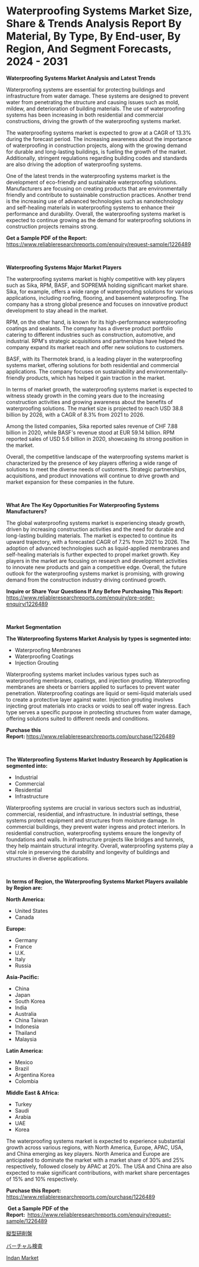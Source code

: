 <p><h1>Waterproofing Systems Market Size, Share & Trends Analysis Report By Material, By Type, By End-user, By Region, And Segment Forecasts, 2024 - 2031</h1></p><p><strong>Waterproofing Systems Market Analysis and Latest Trends</strong></p>
<p><p>Waterproofing systems are essential for protecting buildings and infrastructure from water damage. These systems are designed to prevent water from penetrating the structure and causing issues such as mold, mildew, and deterioration of building materials. The use of waterproofing systems has been increasing in both residential and commercial constructions, driving the growth of the waterproofing systems market.</p><p>The waterproofing systems market is expected to grow at a CAGR of 13.3% during the forecast period. The increasing awareness about the importance of waterproofing in construction projects, along with the growing demand for durable and long-lasting buildings, is fueling the growth of the market. Additionally, stringent regulations regarding building codes and standards are also driving the adoption of waterproofing systems.</p><p>One of the latest trends in the waterproofing systems market is the development of eco-friendly and sustainable waterproofing solutions. Manufacturers are focusing on creating products that are environmentally friendly and contribute to sustainable construction practices. Another trend is the increasing use of advanced technologies such as nanotechnology and self-healing materials in waterproofing systems to enhance their performance and durability. Overall, the waterproofing systems market is expected to continue growing as the demand for waterproofing solutions in construction projects remains strong.</p></p>
<p><strong>Get a Sample PDF of the Report:&nbsp;</strong> <a href="https://www.reliableresearchreports.com/enquiry/request-sample/1226489">https://www.reliableresearchreports.com/enquiry/request-sample/1226489</a></p>
<p>&nbsp;</p>
<p><strong>Waterproofing Systems Major Market Players</strong></p>
<p><p>The waterproofing systems market is highly competitive with key players such as Sika, RPM, BASF, and SOPREMA holding significant market share. Sika, for example, offers a wide range of waterproofing solutions for various applications, including roofing, flooring, and basement waterproofing. The company has a strong global presence and focuses on innovative product development to stay ahead in the market.</p><p>RPM, on the other hand, is known for its high-performance waterproofing coatings and sealants. The company has a diverse product portfolio catering to different industries such as construction, automotive, and industrial. RPM's strategic acquisitions and partnerships have helped the company expand its market reach and offer new solutions to customers.</p><p>BASF, with its Thermotek brand, is a leading player in the waterproofing systems market, offering solutions for both residential and commercial applications. The company focuses on sustainability and environmentally-friendly products, which has helped it gain traction in the market.</p><p>In terms of market growth, the waterproofing systems market is expected to witness steady growth in the coming years due to the increasing construction activities and growing awareness about the benefits of waterproofing solutions. The market size is projected to reach USD 38.8 billion by 2026, with a CAGR of 8.3% from 2021 to 2026.</p><p>Among the listed companies, Sika reported sales revenue of CHF 7.88 billion in 2020, while BASF's revenue stood at EUR 59.14 billion. RPM reported sales of USD 5.6 billion in 2020, showcasing its strong position in the market.</p><p>Overall, the competitive landscape of the waterproofing systems market is characterized by the presence of key players offering a wide range of solutions to meet the diverse needs of customers. Strategic partnerships, acquisitions, and product innovations will continue to drive growth and market expansion for these companies in the future.</p></p>
<p>&nbsp;</p>
<p><strong>What Are The Key Opportunities For Waterproofing Systems Manufacturers?</strong></p>
<p><p>The global waterproofing systems market is experiencing steady growth, driven by increasing construction activities and the need for durable and long-lasting building materials. The market is expected to continue its upward trajectory, with a forecasted CAGR of 7.2% from 2021 to 2026. The adoption of advanced technologies such as liquid-applied membranes and self-healing materials is further expected to propel market growth. Key players in the market are focusing on research and development activities to innovate new products and gain a competitive edge. Overall, the future outlook for the waterproofing systems market is promising, with growing demand from the construction industry driving continued growth.</p></p>
<p><strong>Inquire or Share Your Questions If Any Before Purchasing This Report:</strong> <a href="https://www.reliableresearchreports.com/enquiry/pre-order-enquiry/1226489">https://www.reliableresearchreports.com/enquiry/pre-order-enquiry/1226489</a></p>
<p>&nbsp;</p>
<p><strong>Market Segmentation</strong></p>
<p><strong>The Waterproofing Systems Market Analysis by types is segmented into:</strong></p>
<p><ul><li>Waterproofing Membranes</li><li>Waterproofing Coatings</li><li>Injection Grouting</li></ul></p>
<p><p>Waterproofing systems market includes various types such as waterproofing membranes, coatings, and injection grouting. Waterproofing membranes are sheets or barriers applied to surfaces to prevent water penetration. Waterproofing coatings are liquid or semi-liquid materials used to create a protective layer against water. Injection grouting involves injecting grout materials into cracks or voids to seal off water ingress. Each type serves a specific purpose in protecting structures from water damage, offering solutions suited to different needs and conditions.</p></p>
<p><strong>Purchase this Report:&nbsp;</strong><a href="https://www.reliableresearchreports.com/purchase/1226489">https://www.reliableresearchreports.com/purchase/1226489</a></p>
<p>&nbsp;</p>
<p><strong>The Waterproofing Systems Market Industry Research by Application is segmented into:</strong></p>
<p><ul><li>Industrial</li><li>Commercial</li><li>Residential</li><li>Infrastructure</li></ul></p>
<p><p>Waterproofing systems are crucial in various sectors such as industrial, commercial, residential, and infrastructure. In industrial settings, these systems protect equipment and structures from moisture damage. In commercial buildings, they prevent water ingress and protect interiors. In residential construction, waterproofing systems ensure the longevity of foundations and walls. In infrastructure projects like bridges and tunnels, they help maintain structural integrity. Overall, waterproofing systems play a vital role in preserving the durability and longevity of buildings and structures in diverse applications.</p></p>
<p>&nbsp;</p>
<p><strong>In terms of Region, the Waterproofing Systems Market Players available by Region are:</strong></p>
<p>
    <p> <strong> North America: </strong>
        <ul>
            <li>United States</li>
            <li>Canada</li>
        </ul>
        </p> 
    <p> <strong> Europe: </strong>
        <ul>
            <li>Germany</li>
            <li>France</li>
            <li>U.K.</li>
            <li>Italy</li>
            <li>Russia</li>
        </ul>
        </p> 
    <p> <strong> Asia-Pacific: </strong>
        <ul>
            <li>China</li>
            <li>Japan</li>
            <li>South Korea</li>
            <li>India</li>
            <li>Australia</li>
            <li>China Taiwan</li>
            <li>Indonesia</li>
            <li>Thailand</li>
            <li>Malaysia</li>
        </ul>
        </p> 
    <p> <strong> Latin America: </strong>
        <ul>
            <li>Mexico</li>
            <li>Brazil</li>
            <li>Argentina Korea</li>
            <li>Colombia</li>
        </ul>
        </p> 
    <p> <strong> Middle East & Africa: </strong>
        <ul>
            <li>Turkey</li>
            <li>Saudi</li>
            <li>Arabia</li>
            <li>UAE</li>
            <li>Korea</li>
        </ul>
    </p>
    </p>
<p><p>The waterproofing systems market is expected to experience substantial growth across various regions, with North America, Europe, APAC, USA, and China emerging as key players. North America and Europe are anticipated to dominate the market with a market share of 30% and 25% respectively, followed closely by APAC at 20%. The USA and China are also expected to make significant contributions, with market share percentages of 15% and 10% respectively.</p></p>
<p><strong>Purchase this Report: </strong><a href="https://www.reliableresearchreports.com/purchase/1226489">https://www.reliableresearchreports.com/purchase/1226489</a></p>
<p>&nbsp;<strong>Get a Sample PDF of the Report:&nbsp;&nbsp;</strong><a href="https://www.reliableresearchreports.com/enquiry/request-sample/1226489">https://www.reliableresearchreports.com/enquiry/request-sample/1226489</a></p>
<p><strong></strong></p>
<p><p><a href="https://medium.com/@munroco657/%E5%9E%82%E7%9B%B4%E7%A0%94%E5%89%8A%E6%A9%9F%E5%B8%82%E5%A0%B4-%E7%A8%AE%E9%A1%9E-%E7%94%A8%E9%80%94-%E5%9C%B0%E7%90%86%E3%81%AB%E3%82%88%E3%82%8B%E5%8C%85%E6%8B%AC%E7%9A%84%E8%A9%95%E4%BE%A1-6c4275c8b215">縦型研削盤</a></p><p><a href="https://medium.com/@chloekessler01/%E3%83%90%E3%83%BC%E3%83%81%E3%83%A3%E3%83%AB%E6%A4%9C%E6%9F%BB%E5%B8%82%E5%A0%B4%E8%A6%8F%E6%A8%A1%E3%81%AF-%E3%82%B0%E3%83%AD%E3%83%BC%E3%83%90%E3%83%AB%E7%94%A3%E6%A5%AD%E3%81%AB%E3%81%8A%E3%81%91%E3%82%8B%E6%9C%80%E9%81%A9%E3%81%AA%E3%83%9E%E3%83%BC%E3%82%B1%E3%83%86%E3%82%A3%E3%83%B3%E3%82%B0%E3%83%81%E3%83%A3%E3%83%B3%E3%83%8D%E3%83%AB%E3%82%92%E7%A4%BA%E3%81%97%E3%81%A6%E3%81%84%E3%81%BE%E3%81%99-dd5a88136bf2">バーチャル検査</a></p><p><a href="https://github.com/ruddyyedelwadw/Market-Research-Report-List-1/blob/main/indan-market.md">Indan Market</a></p></p>